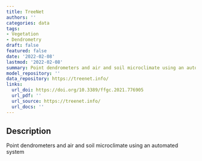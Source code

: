 ```yaml
---
title: TreeNet
authors: ''
categories: data
tags:
- Vegetation
- Dendrometry
draft: false
featured: false
date: '2022-02-08'
lastmod: '2022-02-08'
summary: Point dendrometers and air and soil microclimate using an automated system
model_repository: ''
data_repository: https://treenet.info/
links:
  url_doi: https://doi.org/10.3389/ffgc.2021.776905
  url_pdf: ''
  url_source: https://treenet.info/
  url_docs: ''
---
```


## Description

Point dendrometers and air and soil microclimate using an automated system

